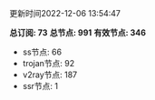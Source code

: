 更新时间2022-12-06 13:54:47

**总订阅: 73**
**总节点: 991**
**有效节点: 346**
- ss节点: 66
- trojan节点: 92
- v2ray节点: 187
- ssr节点: 1
